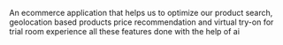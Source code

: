 An ecommerce application that helps us to optimize our product search, geolocation based products price recommendation and virtual try-on for trial room experience all these features done with the help of ai
